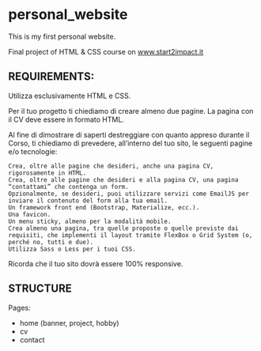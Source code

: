 # personal_website

This is my first personal website. 

Final project of HTML & CSS course on www.start2impact.it

## REQUIREMENTS:

Utilizza esclusivamente HTML e CSS.

Per il tuo progetto ti chiediamo di creare almeno due pagine. La pagina con il CV deve essere in formato HTML.

Al fine di dimostrare di saperti destreggiare con quanto appreso durante il Corso, ti chiediamo di prevedere, all’interno del tuo sito, le seguenti pagine e/o tecnologie:

    Crea, oltre alle pagine che desideri, anche una pagina CV, rigorosamente in HTML.
    Crea, oltre alle pagine che desideri e alla pagina CV, una pagina “contattami” che contenga un form.
    Opzionalmente, se desideri, puoi utilizzare servizi come EmailJS per inviare il contenuto del form alla tua email.
    Un framework front end (Bootstrap, Materialize, ecc.).
    Una favicon.
    Un menu sticky, almeno per la modalità mobile.
    Crea almeno una pagina, tra quelle proposte o quelle previste dai requisiti, che implementi il layout tramite FlexBox o Grid System (o, perché no, tutti e due).
    Utilizza Sass o Less per i tuoi CSS.

Ricorda che il tuo sito dovrà essere 100% responsive.

## STRUCTURE

Pages:
- home (banner, project, hobby)
- cv 
- contact